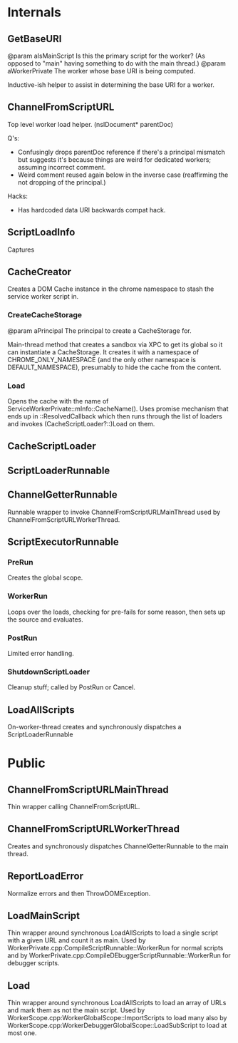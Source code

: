 # Internals #

## GetBaseURI ##

@param aIsMainScript
  Is this the primary script for the worker?  (As opposed to "main" having
  something to do with the main thread.)
@param aWorkerPrivate
  The worker whose base URI is being computed.

Inductive-ish helper to assist in determining the base URI for a worker.

## ChannelFromScriptURL ##

Top level worker load helper.  (nsIDocument* parentDoc)

Q's:
* Confusingly drops parentDoc reference if there's a principal mismatch but
  suggests it's because things are weird for dedicated workers; assuming
  incorrect comment.
* Weird comment reused again below in the inverse case (reaffirming the not
  dropping of the principal.)

Hacks:
* Has hardcoded data URI backwards compat hack.

## ScriptLoadInfo ##

Captures

## CacheCreator ##

Creates a DOM Cache instance in the chrome namespace to stash the service worker
script in.

### CreateCacheStorage ###
@param aPrincipal
  The principal to create a CacheStorage for.

Main-thread method that creates a sandbox via XPC to get its global so it can
instantiate a CacheStorage.  It creates it with a namespace of
CHROME_ONLY_NAMESPACE (and the only other namespace is DEFAULT_NAMESPACE),
presumably to hide the cache from the content.

### Load ###

Opens the cache with the name of ServiceWorkerPrivate::mInfo::CacheName().  Uses
promise mechanism that ends up in ::ResolvedCallback which then runs through
the list of loaders and invokes (CacheScriptLoader?::)Load on them.

## CacheScriptLoader ##

## ScriptLoaderRunnable ##

## ChannelGetterRunnable ##

Runnable wrapper to invoke ChannelFromScriptURLMainThread used by
ChannelFromScriptURLWorkerThread.

## ScriptExecutorRunnable ##

### PreRun ###
Creates the global scope.
### WorkerRun ###
Loops over the loads, checking for pre-fails for some reason, then sets up the
source and evaluates.
### PostRun ###
Limited error handling.
### ShutdownScriptLoader ###
Cleanup stuff; called by PostRun or Cancel.

## LoadAllScripts ##

On-worker-thread creates and synchronously dispatches a ScriptLoaderRunnable

# Public #

## ChannelFromScriptURLMainThread ##

Thin wrapper calling ChannelFromScriptURL.

## ChannelFromScriptURLWorkerThread ##

Creates and synchronously dispatches ChannelGetterRunnable to the main thread.

## ReportLoadError ##

Normalize errors and then ThrowDOMException.

## LoadMainScript ##
Thin wrapper around synchronous LoadAllScripts to load a single script with a
given URL and count it as main.  Used by
WorkerPrivate.cpp:CompileScriptRunnable::WorkerRun for normal scripts and by
WorkerPrivate.cpp:CompileDEbuggerScriptRunnable::WorkerRun for debugger scripts.

## Load ##

Thin wrapper around synchronous LoadAllScripts to load an array of URLs and mark
them as not the main script.  Used by
WorkerScope.cpp:WorkerGlobalScope::ImportScripts to load many also by
WorkerScope.cpp:WorkerDebuggerGlobalScope::LoadSubScript to load at most one.
